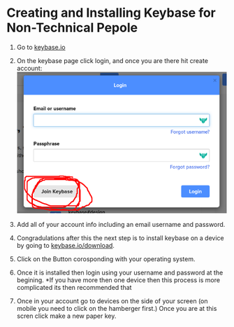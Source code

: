 # Creating and Installing Keybase for Non-Technical Pepole

1. Go to [keybase.io](https://keybase.io)

2. On the keybase page click login, and once you are there hit create account:
![Creating a Account](https://raw.githubusercontent.com/cappuccinocosmico/xrdenvertutorials/master/createaccount.png)

5. Add all of your account info including an email username and password.

6. Congradulations after this the next step is to install keybase on a device by going to [keybase.io/download](https://keybase.io/download).

7. Click on the Button corosponding with your operating system. 

8. Once it is installed then login using your username and password at the begining.
*If you have more then one device then this process is more complicated its then recommended that

9. Once in your account go to devices on the side of your screen (on mobile you need to click on the hamberger first.) Once you are at this scren click make a new paper key.
